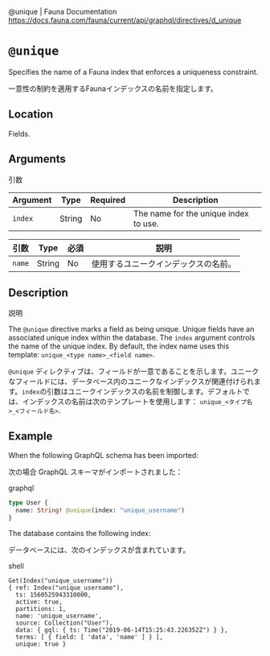 @unique | Fauna Documentation
https://docs.fauna.com/fauna/current/api/graphql/directives/d_unique

# `@unique`

Specifies the name of a Fauna index that enforces a uniqueness constraint.

一意性の制約を適用するFaunaインデックスの名前を指定します。

## [](#location)Location

Fields.

## [](#arguments)Arguments

引数

|Argument|Type|Required|Description|
|--|--|--|--|
|`index`|String|No|The name for the unique index to use.|

|引数|Type|必須|説明|
|--|--|--|--|
|`name`|String|No|使用するユニークインデックスの名前。|

## [](#description)Description

説明

The `@unique` directive marks a field as being unique. Unique fields have an associated unique index within the database. The `index` argument controls the name of the unique index. By default, the index name uses this template: `unique_<type name>_<field name>`.

`@unique` ディレクティブは、フィールドが一意であることを示します。ユニークなフィールドには、データベース内のユニークなインデックスが関連付けられます。`index`の引数はユニークインデックスの名前を制御します。デフォルトでは、インデックスの名前は次のテンプレートを使用します： `unique_<タイプ名>_<フィールド名>`.

## [](#example)Example

When the following GraphQL schema has been imported:

次の場合 GraphQL スキーマがインポートされました：

graphql

```graphql
type User {
  name: String! @unique(index: "unique_username")
}
```

The database contains the following index:

データベースには、次のインデックスが含まれています。

shell

```shell
Get(Index("unique_username"))
{ ref: Index("unique_username"),
  ts: 1560525943310000,
  active: true,
  partitions: 1,
  name: 'unique_username',
  source: Collection("User"),
  data: { gql: { ts: Time("2019-06-14T15:25:43.226352Z") } },
  terms: [ { field: [ 'data', 'name' ] } ],
  unique: true }
```

